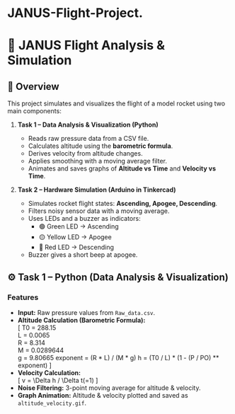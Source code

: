# JANUS-Flight-Project.
# 🚀 JANUS Flight Analysis & Simulation  

## 📖 Overview  
This project simulates and visualizes the flight of a model rocket using two main components:  

1. **Task 1 – Data Analysis & Visualization (Python)**  
   - Reads raw pressure data from a CSV file.  
   - Calculates altitude using the **barometric formula**.  
   - Derives velocity from altitude changes.  
   - Applies smoothing with a moving average filter.  
   - Animates and saves graphs of **Altitude vs Time** and **Velocity vs Time**.  

2. **Task 2 – Hardware Simulation (Arduino in Tinkercad)**  
   - Simulates rocket flight states: **Ascending, Apogee, Descending**.  
   - Filters noisy sensor data with a moving average.  
   - Uses LEDs and a buzzer as indicators:  
     - 🟢 Green LED → Ascending  
     - 🟡 Yellow LED → Apogee  
     - 🔴 Red LED → Descending  
   - Buzzer gives a short beep at apogee.  


## ⚙️ Task 1 – Python (Data Analysis & Visualization)  

### Features  
- **Input:** Raw pressure values from `Raw_data.csv`.  
- **Altitude Calculation (Barometric Formula):**  
  \[
  T0 = 288.15      
    L = 0.0065       
    R = 8.314       
    M = 0.0289644    
    g = 9.80665
    exponent = (R * L) / (M * g)
    h = (T0 / L) * (1 - (P / PO) ** exponent)
  \]  
- **Velocity Calculation:**  
  \[
  v = \Delta h / \Delta t(=1)
  \]  
- **Noise Filtering:** 3-point moving average for altitude & velocity.  
- **Graph Animation:** Altitude & velocity plotted and saved as `altitude_velocity.gif`.  

